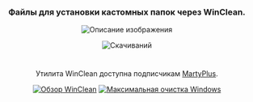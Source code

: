 <div align="center">

### Файлы для установки кастомных папок через WinClean.

![Описание изображения](https://i.ibb.co/rRzp3Gy9/7-F02-C57-C-DB8-D-463-D-A286-62-C4-FF1-F636-D.png)

![Скачиваний](https://img.shields.io/github/downloads/MartyFiles/Custom-folder-icons/Release/total?style=for-the-badge&label=Скачиваний&color=blue&logo=download)
#
Утилита WinClean доступна подписчикам [MartyPlus](https://t.me/martyfiles/1146).

[![Обзор WinClean](https://img.shields.io/badge/Обзор%20WinClean-red?style=for-the-badge&logo=youtube)](https://www.youtube.com/watch?v=5NBqbUUB1Pk) [![Максимальная очистка Windows](https://img.shields.io/badge/Максимальная%20очистка%20Windows-red?style=for-the-badge&logo=youtube)](https://www.youtube.com/watch?v=id06E58oafI)

</div>
